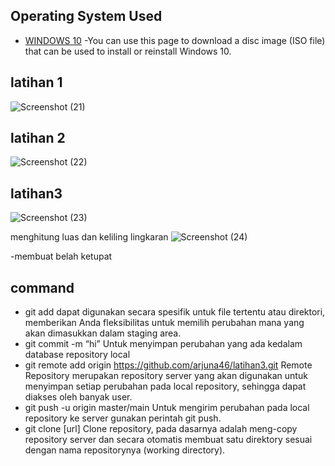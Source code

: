 ## Operating System Used
* [WINDOWS 10](https://www.microsoft.com/software-download/windows10) -You can use this page to download a disc image (ISO file) that can be used to install or reinstall Windows 10.
## latihan 1
![Screenshot (21)](https://github.com/arjuna46/latihan3/assets/147571007/440e3c79-f125-400f-8d14-0cfe2514e639)
## latihan 2
![Screenshot (22)](https://github.com/arjuna46/latihan3/assets/147571007/128a4bf1-aa0b-4898-9d3b-3d5ff43180d6)
## latihan3
![Screenshot (23)](https://github.com/arjuna46/latihan3/assets/147571007/5bb3742e-b2d8-4cbd-80a5-acb5bf04ea07)

menghitung luas dan keliling lingkaran
![Screenshot (24)](https://github.com/arjuna46/latihan3/assets/147571007/391b3782-88a4-4558-a70c-91be8776f722)

-membuat belah ketupat
## command 
 - git add dapat digunakan secara spesifik untuk file tertentu atau direktori, memberikan Anda fleksibilitas untuk memilih perubahan mana yang akan dimasukkan dalam staging 
  area.
 - git commit -m “hi” Untuk menyimpan perubahan yang ada kedalam database repository local
 - git remote add origin https://github.com/arjuna46/latihan3.git Remote Repository merupakan repository server yang akan digunakan untuk menyimpan setiap perubahan pada 
   local repository, sehingga dapat diakses oleh banyak user.
 - git push -u origin master/main Untuk mengirim perubahan pada local repository ke server gunakan perintah git push.
 - git clone [url] Clone repository, pada dasarnya adalah meng-copy repository server dan secara otomatis membuat satu direktory sesuai dengan nama repositorynya (working 
   directory).
